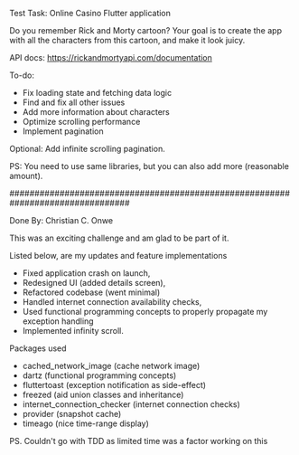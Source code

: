 Test Task: Online Casino Flutter application

Do you remember Rick and Morty cartoon?
Your goal is to create the app with all the characters from this cartoon, and make it look juicy.

API docs: https://rickandmortyapi.com/documentation

To-do:
- Fix loading state and fetching data logic
- Find and fix all other issues
- Add more information about characters
- Optimize scrolling performance
- Implement pagination


Optional:
Add infinite scrolling pagination.

PS: You need to use same libraries, but you can also add more (reasonable amount).

################################################################################

Done By: Christian C. Onwe 

This was an exciting challenge and am glad to be part of it.

Listed below, are my updates and feature implementations
- Fixed application crash on launch,
- Redesigned UI (added details screen),
- Refactored codebase (went minimal)
- Handled internet connection availability checks,
- Used functional programming concepts to properly propagate my exception handling
- Implemented infinity scroll.

Packages used
- cached_network_image (cache network image)
- dartz (functional programming concepts)
- fluttertoast (exception notification as side-effect)
- freezed (aid union classes and inheritance)
- internet_connection_checker (internet connection checks)
- provider (snapshot cache)
- timeago (nice time-range display)

PS. Couldn't go with TDD as limited time was a factor working on this
